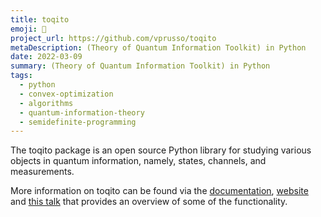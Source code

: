 ```yaml
---
title: toqito
emoji: 🐍
project_url: https://github.com/vprusso/toqito
metaDescription: (Theory of Quantum Information Toolkit) in Python
date: 2022-03-09
summary: (Theory of Quantum Information Toolkit) in Python
tags:
  - python
  - convex-optimization
  - algorithms
  - quantum-information-theory
  - semidefinite-programming
---
```


The toqito package is an open source Python library for studying various
objects in quantum information, namely, states, channels, and measurements.

More information on toqito can be found via the
[documentation](https://toqito.readthedocs.io/en/latest/),
[website](https://vprusso.github.io/toqito/) and [this
talk](https://www.youtube.com/watch?v=6R7qSszJwBI) that provides an overview of
some of the functionality.

